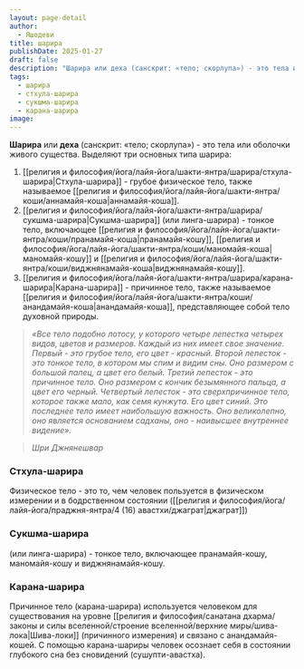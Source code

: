 ```yaml
---
layout: page-detail
author:
  - Яшодеви
title: шарира
publishDate: 2025-01-27
draft: false
description: "Шарира или деха (санскрит: «тело; скорлупа») - это тела или оболочки живого существа. Выделяют три основных типа шарира: стхула-, сукшма-, карана-."
tags:
  - шарира
  - стхула-шарира
  - сукшма-шарира
  - карана-шарира
image:
---
```

**Шарира** или **деха** (санскрит: «тело; скорлупа») - это тела или оболочки живого существа. Выделяют три основных типа шарира:

1. [[религия и философия/йога/лайя-йога/шакти-янтра/шарира/стхула-шарира|Стхула-шарира]] - грубое физическое тело, также называемое [[религия и философия/йога/лайя-йога/шакти-янтра/коши/аннамайя-коша|аннамайя-коша]].
2. [[религия и философия/йога/лайя-йога/шакти-янтра/шарира/сукшма-шарира|Сукшма-шарира]] (или линга-шарира) - тонкое тело, включающее [[религия и философия/йога/лайя-йога/шакти-янтра/коши/пранамайя-коша|пранамайя-кошу]], [[религия и философия/йога/лайя-йога/шакти-янтра/коши/маномайя-коша|маномайя-кошу]] и [[религия и философия/йога/лайя-йога/шакти-янтра/коши/виджнянамайя-коша|виджнянамайя-кошу]].
3. [[религия и философия/йога/лайя-йога/шакти-янтра/шарира/карана-шарира|Карана-шарира]] - причинное тело, также называемое [[религия и философия/йога/лайя-йога/шакти-янтра/коши/анандамайя-коша|анандамайя-коша]], представляющее собой тело духовной природы.

>*«Все тело подобно лотосу, у которого четыре лепестка четырех видов, цветов и размеров. Каждый из них имеет свое значение. Первый - это грубое тело, его цвет - красный. Второй лепесток - это тонкое тело, в котором мы спим и видим сны. Оно размером с большой палец, а цвет его белый. Третий лепесток - это причинное тело. Оно размером с кончик безымянного пальца, а цвет его черный. Четвертый лепесток - это сверхпричинное тело, которое также мало, как семя кунжута. Его цвет синий. Это последнее тело имеет наибольшую важность. Оно великолепно, оно является основанием садханы, оно - наивысшее внутреннее видение».*  
 
>*Шри Джнянешвар*

### Стхула-шарира

 Физическое тело - это то, чем человек пользуется в физическом измерении и в бодрственном состоянии ([[религия и философия/йога/лайя-йога/праджня-янтра/4 (16) авастхи/джаграт|джаграт]])

### Сукшма-шарира

(или линга-шарира) - тонкое тело, включающее пранамайя-кошу, маномайя-кошу и виджнянамайя-кошу.

### Карана-шарира

Причинное тело (карана-шарира) используется человеком для существования на уровне [[религия и философия/санатана дхарма/законы и силы вселенной/строение вселенной/верхние миры/шива-лока|Шива-локи]] (причинного измерения) и связано с анандамайя-кошей. С помощью карана-шариры человек осознает себя в состоянии глубокого сна без сновидений (сушупти-авастха).